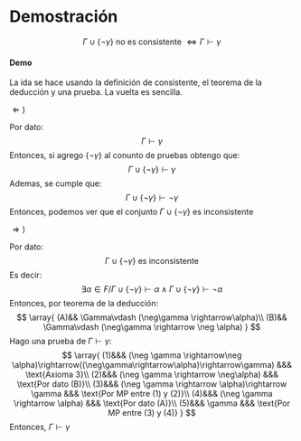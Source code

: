 # Demostración  

$$
\text{$\Gamma \cup \{\neg \gamma\}$ no es consistente $\Leftrightarrow \Gamma \vdash \gamma$}
$$

#### Demo

La ida se hace usando la definición de consistente, el teorema de la deducción y una prueba. La vuelta es sencilla.

$\Leftarrow )$

Por dato:
$$
\Gamma \vdash \gamma
$$
Entonces, si agrego $\{\neg \gamma\}$ al conunto de pruebas obtengo que:
$$
\Gamma \cup \{\neg \gamma\} \vdash \gamma
$$
Ademas, se cumple que:
$$
\Gamma \cup \{\neg\gamma\} \vdash \neg \gamma
$$
Entonces, podemos ver que el conjunto $\Gamma \cup \{\neg \gamma\}$ es inconsistente

$\Rightarrow)$

Por dato:
$$
\Gamma\cup\{\neg\gamma\} \text{ es inconsistente}
$$
Es decir:
$$
\exists \alpha \in F/\Gamma\cup\{\neg\gamma\} \vdash \alpha \land \Gamma\cup\{\neg\gamma\} \vdash \neg \alpha
$$
Entonces, por teorema de la deducción:
$$
\array{
(A)&& \Gamma\vdash (\neg\gamma \rightarrow\alpha)\\
(B)&& \Gamma\vdash (\neg\gamma \rightarrow \neg \alpha)
}
$$
Hago una prueba de $\Gamma \vdash \gamma$:
$$
\array{
(1)&&& (\neg \gamma \rightarrow\neg \alpha)\rightarrow((\neg\gamma\rightarrow\alpha)\rightarrow\gamma) &&& \text{Axioma 3}\\
(2)&&& (\neg \gamma \rightarrow \neg\alpha) &&& \text{Por dato (B)}\\
(3)&&& (\neg \gamma \rightarrow \alpha)\rightarrow \gamma &&& \text{Por MP entre (1) y (2)}\\
(4)&&& (\neg \gamma \rightarrow \alpha) &&& \text{Por dato (A)}\\
(5)&&& \gamma &&& \text{Por MP entre (3) y (4)}
}
$$
Entonces, $\Gamma \vdash \gamma$

